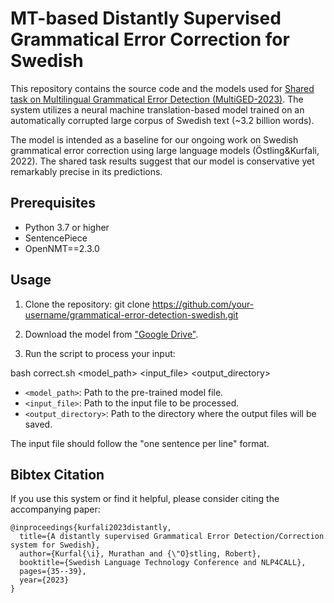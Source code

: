 # MT-based Distantly Supervised Grammatical Error Correction for Swedish

This repository contains the source code and the models used for [Shared task on Multilingual Grammatical Error Detection (MultiGED-2023)](https://github.com/spraakbanken/multiged-2023). The system utilizes a neural machine translation-based model trained on an automatically corrupted large corpus of Swedish text (~3.2 billion words).

The model is intended as a baseline for our ongoing work on Swedish grammatical error correction using large language models (Östling&Kurfali, 2022). The shared task results suggest that our model is conservative yet remarkably precise in its predictions.

## Prerequisites

- Python 3.7 or higher
- SentencePiece
- OpenNMT==2.3.0

## Usage

1. Clone the repository:
git clone https://github.com/your-username/grammatical-error-detection-swedish.git

2. Download the model from ["Google Drive"](https://drive.google.com/drive/folders/1VEtTYgtrW9WRJw0Owp8aQl_nADcwvgyr?usp=share_link).

3. Run the script to process your input:

bash correct.sh <model_path> <input_file> <output_directory>

- `<model_path>`: Path to the pre-trained model file.
- `<input_file>`: Path to the input file to be processed.
- `<output_directory>`: Path to the directory where the output files will be saved.

The input file should follow the "one sentence per line" format.


## Bibtex Citation
If you use this system or find it helpful, please consider citing the accompanying paper:
```
@inproceedings{kurfali2023distantly,
  title={A distantly supervised Grammatical Error Detection/Correction system for Swedish},
  author={Kurfal{\i}, Murathan and {\"O}stling, Robert},
  booktitle={Swedish Language Technology Conference and NLP4CALL},
  pages={35--39},
  year={2023}
}
```

